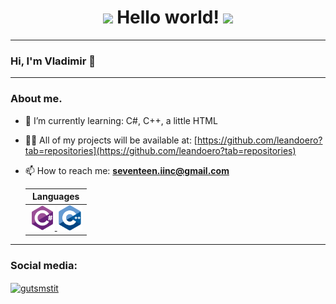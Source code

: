 ### <h1 align="center"><img src="https://github.com/TheDudeThatCode/TheDudeThatCode/blob/master/Assets/Hi.gif" width="29px"> Hello world!&nbsp;<img src="https://github.com/TheDudeThatCode/TheDudeThatCode/blob/master/Assets/Earth.gif" width="24px"></h1>
-----
### Hi, I'm Vladimir 🦦
-----
### About me.
- 🌱 I’m currently learning: C#, C++, a little HTML

- 👨‍💻 All of my projects will be available at: [https://github.com/leandoero?tab=repositories](https://github.com/leandoero?tab=repositories)

- 📫 How to reach me: **seventeen.iinc@gmail.com**
  
  | Languages |
  | :---: |
  |</a> <a href="https://www.w3schools.com/cs/" target="_blank" rel="noreferrer"> <img src="https://raw.githubusercontent.com/devicons/devicon/master/icons/csharp/csharp-original.svg" alt="csharp" width="40" height="40"/> </a> <a href="https://www.w3schools.com/cpp/" target="_blank" rel="noreferrer"> <img src="https://raw.githubusercontent.com/devicons/devicon/master/icons/cplusplus/cplusplus-original.svg" alt="cplusplus" width="40" height="40"/> </a>|
-----
<h3 align="left">Social media:</h3>
<p align="left">
<a href="https://t.me/gutsmstit" target="blank"><img align="center" src="https://cdn.worldvectorlogo.com/logos/telegram-1.svg" alt="gutsmstit" height="30" width="40" /></a>
